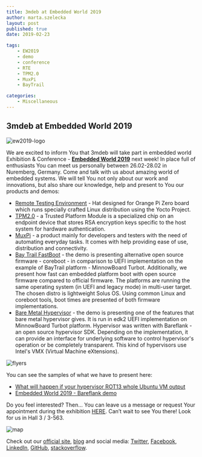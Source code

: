 ```yaml
---
title: 3mdeb at Embedded World 2019
author: marta.szelecka
layout: post
published: true
date: 2019-02-23

tags:
    - EW2019
    - demo
    - conference
    - RTE
    - TPM2.0
    - MuxPi
    - BayTrail

categories:
    - Miscellaneous
---
```


## 3mdeb at Embedded World 2019

![ew2019-logo](/img/3mdeb-at-ew2019.jpg)

We are excited to inform You that 3mdeb will take part in embedded world
Exhibition & Conference - [**Embedded World 2019**](https://www.embedded-world.de/en/ausstellerprodukte/embwld19/exhibitor-43765140/3mdeb-embedded-systems-consulting-piotr-krol)
next week! In place full of enthusiasts You can meet us personally between
26.02-28.02 in Nuremberg, Germany. Come and talk with us about amazing world of
embedded systems. We will tell You not only about our work and innovations, but
also share our knowledge, help and present to You our products and demos:

* [Remote Testing Environment](https://cloud.3mdeb.com/index.php/s/Jt6PEtos7iznQkf) -
Hat designed for Orange Pi Zero board which runs
specially crafted Linux distribution using the Yocto Project.
* [TPM2.0](https://cloud.3mdeb.com/index.php/s/jKgCHCtTSQYejTa) -
a Trusted Platform Module is a specialized chip on an endpoint device that stores
RSA encryption keys specific to the host system for hardware
authentication.
* [MuxPi](https://cloud.3mdeb.com/index.php/s/WgpRzGYitfEYfBN) -
a product mainly for developers and testers with the
need of automating everyday tasks. It comes with help
providing ease of use, distribution and connectivity.
* [Bay Trail FastBoot](https://cloud.3mdeb.com/index.php/s/n2A3268kssiHJ96) -
the demo is presenting alternative open source firmware -
coreboot - in comparison to UEFI implementation on the example
of BayTrail platform - MinnowBoard Turbot. Additionally, we
present how fast can embedded platform boot with open source
firmware compared to official firmware. The platforms are running
the same operating system (in UEFI and legacy mode) in multi-user
target. The chosen distro is lightweight Solus OS. Using common
Linux and coreboot tools, boot times are presented of both
firmware implementations.
* [Bare Metal Hypervisor](https://cloud.3mdeb.com/index.php/s/QZPnMfXTsipQeES) -
the demo is presenting one of the features that bare metal
hypervisor gives. It is run in edk2 UEFI implementation on
MinnowBoard Turbot platform. Hypervisor was written with
Bareflank - an open source hypervisor SDK. Depending on the
implementation, it can provide an interface for underlying software
to control hypervisor's operation or be completely transparent. This
kind of hypervisors use Intel's VMX (Virtual Machine eXtensions).

![flyers](/img/ew2019-fliers.png)

You can see the samples of what we have to present here:

* [What will happen if your hypervisor ROT13 whole Ubuntu VM output](https://asciinema.org/a/228858)
* [Embedded World 2019 - Bareflank demo ](https://asciinema.org/a/228849)

Do you feel interested? Then… You can leave us a message or request Your appointment
during the exhibition [HERE](https://www.embedded-world.de/en/ausstellerprodukte/embwld19/exhibitor-43765140/3mdeb-embedded-systems-consulting-piotr-krol#exhibitorcontact).
Can’t wait to see You there! Look for us in Hall 3 / 3-563.

![map](/img/ew2019-booth.png)

Check out our [official site](https://3mdeb.com/), [blog](https://3mdeb.com/news-ideas/) and social media: [Twitter](https://twitter.com/3mdeb_com),
[Facebook](https://www.facebook.com/3mdeb), [LinkedIn](https://www.linkedin.com/company/3mdeb), [GitHub](https://github.com/3mdeb), [stackoverflow](https://stackoverflow.com/users/587395/piotr-kr%C3%B3l).
